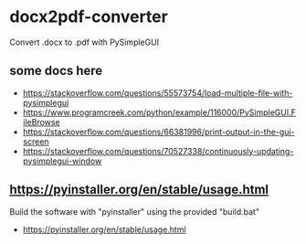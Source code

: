 # docx2pdf-converter
Convert .docx to .pdf with PySimpleGUI

## some docs here
 * https://stackoverflow.com/questions/55573754/load-multiple-file-with-pysimplegui
 * https://www.programcreek.com/python/example/116000/PySimpleGUI.FileBrowse
 * https://stackoverflow.com/questions/66381996/print-output-in-the-gui-screen
 * https://stackoverflow.com/questions/70527338/continuously-updating-pysimplegui-window

## https://pyinstaller.org/en/stable/usage.html
Build the software with "pyinstaller" using the provided "build.bat"
 * https://pyinstaller.org/en/stable/usage.html
